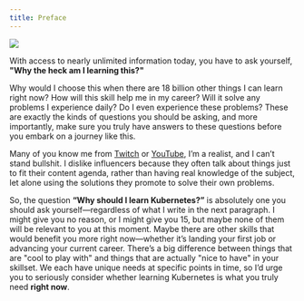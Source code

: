 ```yaml
---
title: Preface
---
```


<p style={{maxWidth: 500, display: "block", margin: "auto", padding: 20 }}>
  <img src="/img/kubernetes.png" />
</p>


With access to nearly unlimited information today, you have to ask yourself, **"Why the heck am I learning this?"**

Why would I choose this when there are 18 billion other things I can learn right now? How will this skill help me in my career? Will it solve any problems I experience daily? Do I even experience these problems? These are exactly the kinds of questions you should be asking, and more importantly, make sure you truly have answers to these questions before you embark on a journey like this.

Many of you know me from [Twitch](https://www.twitch.tv/programmer_network) or [YouTube](https://www.youtube.com/@programmer-network), I’m a realist, and I can’t stand bullshit. I dislike influencers because they often talk about things just to fit their content agenda, rather than having real knowledge of the subject, let alone using the solutions they promote to solve their own problems.

So, the question **“Why should I learn Kubernetes?”** is absolutely one you should ask yourself—regardless of what I write in the next paragraph. I might give you no reason, or I might give you 15, but maybe none of them will be relevant to you at this moment. Maybe there are other skills that would benefit you more right now—whether it’s landing your first job or advancing your current career. There’s a big difference between things that are "cool to play with" and things that are actually "nice to have" in your skillset. We each have unique needs at specific points in time, so I’d urge you to seriously consider whether learning Kubernetes is what you truly need **right now**.